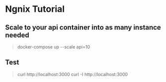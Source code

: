 # Ngnix Tutorial

## Scale to your api container into as many instance needed

> docker-compose up --scale api=10

## Test

> curl http://localhost:3000
> curl -I http://localhost:3000
